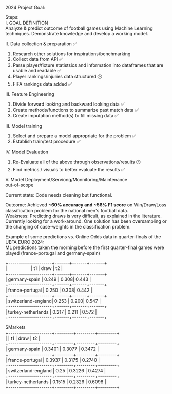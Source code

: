 2024 Project 
Goal: 

Steps:  
I. GOAL DEFINITION  
Analyze & predict outcome of football games using Machine Learning techniques. Demonstrate knowledge and develop a working model.  
  
II. Data collection & preparation ✅  
  1. Research other solutions for inspirations/benchmarking  
  2. Collect data from API ✅  
  3. Parse player/fixture statistsics and information into dataframes that are usable and readable ✅  
  4. Player rankings/injuries data structured 🕒  
  5. FIFA rankings data added ✅
  
III. Feature Engineering  
  1. Divide forward looking and backward looking data ✅  
  2. Create methods/functions to summarize past match data ✅  
  3. Create imputation method(s) to fill missing data ✅
  
III. Model training   
  1. Select and prepare a model appropriate for the problem ✅  
  2. Establish train/test procedure ✅
  
IV. Model Evaluation  
  1. Re-Evaluate all of the above through observations/results 🕒  
  2. Find metrics / visuals to better evaluate the results ✅
  
V. Model Deployment/Serviong/Monnitoring/Maintenance  
  out-of-scope  
    

Current state: Code needs cleaning but functional.
  
Outcome: Achieved **~60% accuracy and ~56% F1 score** on Win/Draw/Loss classification problem for the national men's football data.  
Weakness: Predicting draws is very difficult, as explained in the literature. Currently looking for a work-around. One solution has been oversampling or the changing of case-weights in the classification problem.  
  
Example of some predictions vs. Online Odds data in quarter-finals of the UEFA EURO 2024:  
ML predictions taken the morning before the first quarter-final games were played (france-portugal and germany-spain)  
  
+---------------------+-------+-------+-------+  
|$~~~~~~~~~~~~~~~~~~~$| t1     | draw    | t2 |  
+---------------------+-------+-------+-------+  
| germany-spain       | 0.249  | 0.308| 0.443 |  
+---------------------+-------+-------+-------+  
| france-portugal     | 0.250  | 0.308| 0.442 |  
+---------------------+-------+-------+-------+  
| switzerland-england| 0.253   | 0.200| 0.547 |  
+---------------------+-------+-------+-------+  
| turkey-netherlands  | 0.217 | 0.211 | 0.572 |  
+---------------------+-------+-------+-------+  
  
SMarkets   
+---------------------+---------+---------+---------+  
|                     | t1      | draw    | t2      |  
+---------------------+---------+---------+---------+  
| germany-spain       | 0.3401  | 0.3077  | 0.3472  |  
+---------------------+---------+---------+---------+  
| france-portugal     | 0.3937  | 0.3175  | 0.2740  |  
+---------------------+---------+---------+---------+  
| switzerland-england | 0.25    | 0.3226  | 0.4274  |  
+---------------------+---------+---------+---------+  
| turkey-netherlands  | 0.1515  | 0.2326  | 0.6098  |  
+---------------------+---------+---------+---------+  
